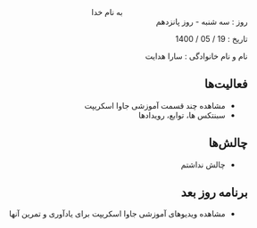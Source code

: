 <div dir="rtl" align="center">
به نام خدا
</div>
<div dir="rtl" align="right">
روز : سه شنبه - روز پانزدهم

تاریخ : 19 / 05 / 1400

نام و نام خانوادگی : سارا هدایت

## فعالیت‌ها
* مشاهده چند قسمت آموزشی جاوا اسکریپت
* سبنتکس ها، توابع،  رویدادها

## چالش‌ها
* چالش نداشتم

## برنامه روز بعد
* مشاهده ویدیوهای آموزشی جاوا اسکریپت برای یادآوری و تمرین آنها

</div>